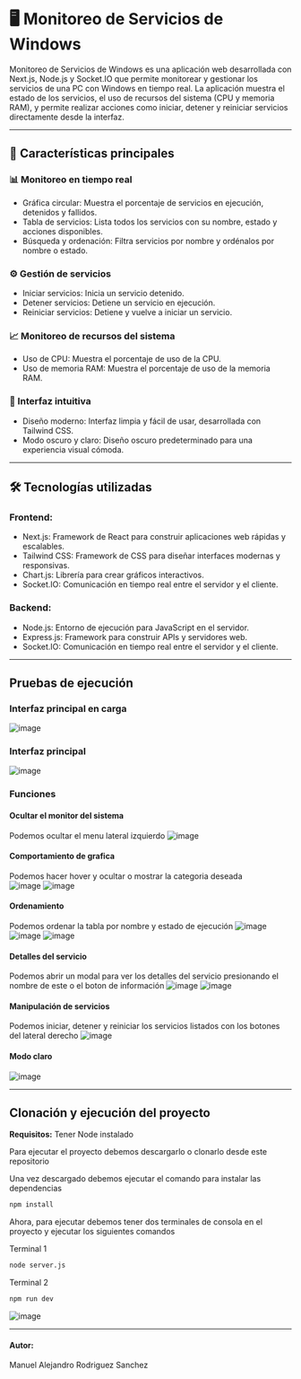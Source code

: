 # 🖥️ **Monitoreo de Servicios de Windows**

Monitoreo de Servicios de Windows es una aplicación web desarrollada con Next.js, Node.js y Socket.IO que permite monitorear y gestionar los servicios de una PC con Windows en tiempo real. La aplicación muestra el estado de los servicios, el uso de recursos del sistema (CPU y memoria RAM), y permite realizar acciones como iniciar, detener y reiniciar servicios directamente desde la interfaz.

---

## 🚀 Características principales

### 📊 Monitoreo en tiempo real

* Gráfica circular: Muestra el porcentaje de servicios en ejecución, detenidos y fallidos.
* Tabla de servicios: Lista todos los servicios con su nombre, estado y acciones disponibles.
* Búsqueda y ordenación: Filtra servicios por nombre y ordénalos por nombre o estado.

### ⚙️ Gestión de servicios

* Iniciar servicios: Inicia un servicio detenido.
* Detener servicios: Detiene un servicio en ejecución.
* Reiniciar servicios: Detiene y vuelve a iniciar un servicio.

### 📈 Monitoreo de recursos del sistema

* Uso de CPU: Muestra el porcentaje de uso de la CPU.
* Uso de memoria RAM: Muestra el porcentaje de uso de la memoria RAM.

### 🎨 Interfaz intuitiva

* Diseño moderno: Interfaz limpia y fácil de usar, desarrollada con Tailwind CSS.
* Modo oscuro y claro: Diseño oscuro predeterminado para una experiencia visual cómoda.

---

## 🛠️ Tecnologías utilizadas

### Frontend:

* Next.js: Framework de React para construir aplicaciones web rápidas y escalables.
* Tailwind CSS: Framework de CSS para diseñar interfaces modernas y responsivas.
* Chart.js: Librería para crear gráficos interactivos.
* Socket.IO: Comunicación en tiempo real entre el servidor y el cliente.

### Backend:

* Node.js: Entorno de ejecución para JavaScript en el servidor.
* Express.js: Framework para construir APIs y servidores web.
* Socket.IO: Comunicación en tiempo real entre el servidor y el cliente.

---

## Pruebas de ejecución

### Interfaz principal en carga
![image](https://github.com/user-attachments/assets/1bbd4019-05af-443d-a528-a6f40762f28f)

### Interfaz principal
![image](https://github.com/user-attachments/assets/b873251b-c42c-4034-bde1-82c6ff0d7d92)

### Funciones

#### **Ocultar el monitor del sistema**

Podemos ocultar el menu lateral izquierdo
![image](https://github.com/user-attachments/assets/f6d68d0b-9ba0-40f1-98c0-f66eeca4290d)

#### **Comportamiento de grafica**

Podemos hacer hover y ocultar o mostrar la categoria deseada <br/>
![image](https://github.com/user-attachments/assets/362b4721-9ea0-4678-9406-ac184a29837d)
![image](https://github.com/user-attachments/assets/0bcea585-9cc3-4701-853b-5a20cd5e114b)

#### **Ordenamiento**

Podemos ordenar la tabla por nombre y estado de ejecución 
![image](https://github.com/user-attachments/assets/316d0295-ee2b-442e-a3c6-068f6a4cd387)
![image](https://github.com/user-attachments/assets/643c64e4-9db3-480f-a69e-3878f2be30ac)
![image](https://github.com/user-attachments/assets/d0a3687d-a9ce-4251-bdfe-1e67d445e998)

#### **Detalles del servicio**

Podemos abrir un modal para ver los detalles del servicio presionando el nombre de este o el boton de información
![image](https://github.com/user-attachments/assets/9c179e3a-5962-47d4-8ee4-482f61b22d93)
![image](https://github.com/user-attachments/assets/c679b8e9-38ea-4b32-a76a-c2daaaa75399)

#### **Manipulación de servicios**

Podemos iniciar, detener y reiniciar los servicios listados con los botones del lateral derecho
![image](https://github.com/user-attachments/assets/d6856ffa-84b8-4f0e-830c-843f30ae7295)

#### **Modo claro**

![image](https://github.com/user-attachments/assets/503003cf-a900-427e-a9fa-fff1524c7595)

---

## **Clonación y ejecución del proyecto**

**Requisitos:** Tener Node instalado

Para ejecutar el proyecto debemos descargarlo o clonarlo desde este repositorio 

Una vez descargado debemos ejecutar el comando para instalar las dependencias

```bash
npm install
```

Ahora, para ejecutar debemos tener dos terminales de consola en el proyecto y ejecutar los siguientes comandos

Terminal 1
```bash
node server.js
```

Terminal 2
```bash
npm run dev
```

![image](https://github.com/user-attachments/assets/f9dda4d1-2a7a-4f93-84be-064297426688)

---

#### Autor: 
Manuel Alejandro Rodriguez Sanchez
